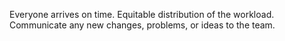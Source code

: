 Everyone arrives on time.
Equitable distribution of the workload.
Communicate any new changes, problems, or ideas to the team.
